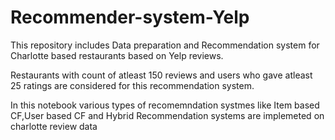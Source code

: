 # Recommender-system-Yelp
This repository includes Data preparation and Recommendation system for Charlotte based restaurants based on Yelp reviews.

Restaurants with count of atleast 150 reviews and users who gave atleast 25 ratings are considered for this recommendation system. 

In this notebook various types of recomemndation systmes like Item based CF,User based CF and Hybrid Recommendation systems are implemeted on charlotte review data
